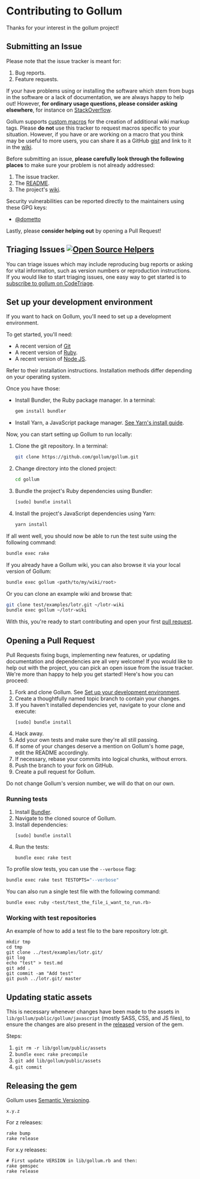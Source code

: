 # Contributing to Gollum

Thanks for your interest in the gollum project!

## Submitting an Issue

Please note that the issue tracker is meant for:

1. Bug reports.
2. Feature requests.

If your have problems using or installing the software which stem from bugs in the software or a lack of documentation, we are always happy to help out! However, **for ordinary usage questions, please consider asking elsewhere**, for instance on [StackOverflow](http://stackoverflow.com/questions/tagged/gollum-wiki).

Gollum supports [custom macros](https://github.com/gollum/gollum/wiki#macros) for the creation of additional wiki markup tags. Please **do not** use this tracker to request macros specific to your situation. However, if you have or are working on a macro that you think may be useful to more users, you can share it as a GitHub [gist](https://gist.github.com) and link to it in the [wiki](https://github.com/gollum/gollum/wiki/Custom-macros).

Before submitting an issue, **please carefully look through the following places** to make sure your problem is not already addressed:

1. The issue tracker.
1. The [README](https://github.com/gollum/gollum/blob/master/README.md).
1. The project's [wiki](https://github.com/gollum/gollum/wiki).

Security vulnerabilities can be reported directly to the maintainers using these GPG keys:

* [@dometto](https://keys.openpgp.org/vks/v1/by-fingerprint/02354CC9F820B52CC2791979BB8CCC95FD83B795)

Lastly, please **consider helping out** by opening a Pull Request!

## Triaging Issues [![Open Source Helpers](https://www.codetriage.com/gollum/gollum/badges/users.svg)](https://www.codetriage.com/gollum/gollum)

You can triage issues which may include reproducing bug reports or asking for vital information, such as version numbers or reproduction instructions. If you would like to start triaging issues, one easy way to get started is to [subscribe to gollum on CodeTriage](https://www.codetriage.com/gollum/gollum).

## Set up your development environment

If you want to hack on Gollum, you'll need to set up a development
environment.

To get started, you'll need:

  - A recent version of [Git][git]
  - A recent version of [Ruby][rubylang].
  - A recent version of [Node JS][nodejs].

Refer to their installation instructions. Installation methods differ depending
on your operating system.

Once you have those:

  - Install Bundler, the Ruby package manager. In a terminal:
    ```sh
    gem install bundler
    ```
  - Install Yarn, a JavaScript package manager. [See Yarn's install
    guide][yarn-install].

Now, you can start setting up Gollum to run locally:

  1. Clone the git repository. In a terminal:

     ```sh
     git clone https://github.com/gollum/gollum.git
     ```
  2. Change directory into the cloned project:
     ```sh
     cd gollum
     ```
  3. Bundle the project's Ruby dependencies using Bundler:
     ```sh
     [sudo] bundle install
     ```
  4. Install the project's JavaScript dependencies using Yarn:
     ```sh
     yarn install
     ```
If all went well, you should now be able to run the test suite using the
following command:

```sh
bundle exec rake
```

If you already have a Gollum wiki, you can also browse it via your local version
of Gollum:

```sh
bundle exec gollum <path/to/my/wiki/root>
```

Or you can clone an example wiki and browse that:

```sh
git clone test/examples/lotr.git ~/lotr-wiki
bundle exec gollum ~/lotr-wiki
```

With this, you're ready to start contributing and open your first [pull
request](#opening-a-pull-request).

[git]: https://git-scm.com/downloads
[nodejs]: https://nodejs.org
[rubylang]: https://www.ruby-lang.org
[yarn-install]: https://yarnpkg.com/getting-started/install

## Opening a Pull Request

Pull Requests fixing bugs, implementing new features, or updating documentation and dependencies are all very welcome! If you would like to help out with the project, you can pick an open issue from the issue tracker. We're more than happy to help you get started! Here's how you can proceed:

1. Fork and clone Gollum. See [Set up your development
   environment](#set-up-your-development-environment).
2. Create a thoughtfully named topic branch to contain your changes.
3. If you haven't installed dependencies yet, navigate to your clone and execute:
	```
	[sudo] bundle install
	```
4. Hack away.
5. Add your own tests and make sure they're all still passing.
6. If some of your changes deserve a mention on Gollum's home page, edit the README accordingly.
7. If necessary, rebase your commits into logical chunks, without errors.
8. Push the branch to your fork on GitHub.
9. Create a pull request for Gollum.

Do not change Gollum's version number, we will do that on our own.

### Running tests

1. Install [Bundler](http://bundler.io/).
2. Navigate to the cloned source of Gollum.
3. Install dependencies:
	```
	[sudo] bundle install
	```
4. Run the tests:
	```
	bundle exec rake test
	```

To profile slow tests, you can use the `--verbose` flag:

```sh
bundle exec rake test TESTOPTS="--verbose"
```

You can also run a single test file with the following command:

```sh
bundle exec ruby <test/test_the_file_i_want_to_run.rb>
```

### Working with test repositories

An example of how to add a test file to the bare repository lotr.git.

```
mkdir tmp
cd tmp
git clone ../test/examples/lotr.git/
git log
echo "test" > test.md
git add .
git commit -am "Add test"
git push ../lotr.git/ master
```

## Updating static assets

This is necessary whenever changes have been made to the assets in
`lib/gollum/public/gollum/javascript` (mostly SASS, CSS, and JS files), to
ensure the changes are also present in the [released](#releasing-the-gem)
version of the gem.

Steps:

1. `git rm -r lib/gollum/public/assets`
1. `bundle exec rake precompile`
1. `git add lib/gollum/public/assets`
1. `git commit`

## Releasing the gem

Gollum uses [Semantic Versioning](http://semver.org/).

    x.y.z

For z releases:

```
rake bump
rake release
```

For x.y releases:

```
# First update VERSION in lib/gollum.rb and then:
rake gemspec
rake release
```
